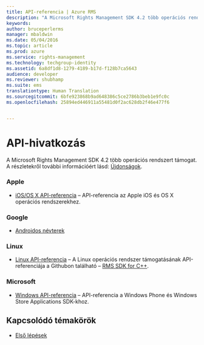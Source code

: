 ```yaml
---
title: API-referencia | Azure RMS
description: "A Microsoft Rights Management SDK 4.2 több operációs rendszert támogat; Android, iOS, OS X, Linux, Windows Phone és Windows Store."
keywords: 
author: bruceperlerms
manager: mbaldwin
ms.date: 05/04/2016
ms.topic: article
ms.prod: azure
ms.service: rights-management
ms.technology: techgroup-identity
ms.assetid: 6a8df1d8-1279-4189-b17d-f128b7ca5643
audience: developer
ms.reviewer: shubhamp
ms.suite: ems
translationtype: Human Translation
ms.sourcegitcommit: 6bfe923868b9ad648386c5ce2786b3beb1e9fc0c
ms.openlocfilehash: 25894ed446911a55481d0f2ac628db2f46e477f6


---
```


# API-hivatkozás

A Microsoft Rights Management SDK 4.2 több operációs rendszert támogat. A részletekről további információért lásd: [Újdonságok](release-notes.md).

### Apple
- [iOS/OS X API-referencia](/rights-management/sdk/4.2/api/iOS/iOS) – API-referencia az Apple iOS és OS X operációs rendszerekhez.

### Google
- [Androidos névterek](android-namespaces.md)

### Linux
- [Linux API-referencia](linux-c-api-reference.md) – A Linux operációs rendszer támogatásának API-referenciája a Githubon található – [RMS SDK for C++](http://azuread.github.io/rms-sdk-for-cpp/annotated.html).

### Microsoft
- [Windows API-referencia](/rights-management/sdk/4.2/api/winrt/Microsoft.RightsManagement) – API-referencia a Windows Phone és Windows Store Applications SDK-khoz.

## Kapcsolódó témakörök

* [Első lépések](get-started.md)
 

 



<!--HONumber=Jul16_HO3-->


